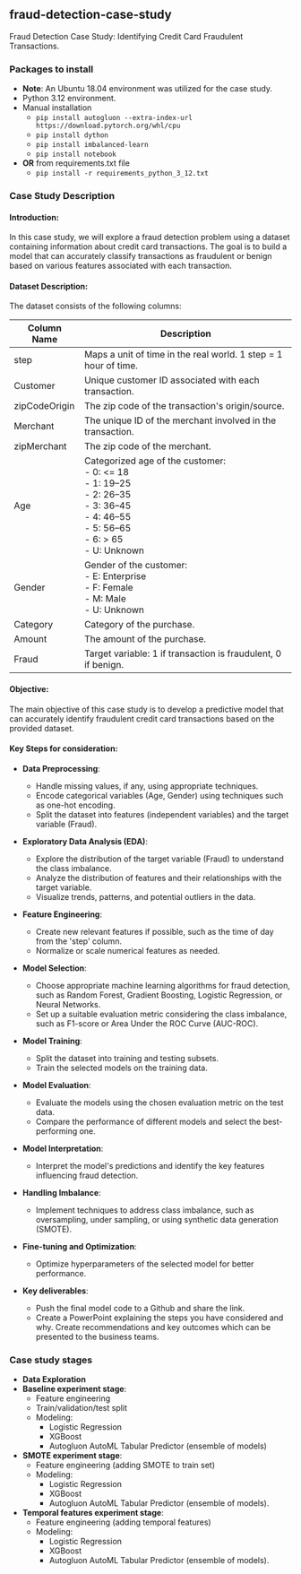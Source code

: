 ## fraud-detection-case-study
Fraud Detection Case Study: Identifying Credit Card Fraudulent Transactions.

### Packages to install
* __Note__: An Ubuntu 18.04 environment was utilized for the case study.
* Python 3.12 environment.
* Manual installation
    * ```pip install autogluon --extra-index-url https://download.pytorch.org/whl/cpu```
    * ```pip install dython```
    * ```pip install imbalanced-learn```
    * ```pip install notebook```
* __OR__ from requirements.txt file
    * ```pip install -r requirements_python_3_12.txt``` 



### Case Study Description
#### Introduction:
In this case study, we will explore a fraud detection problem using a dataset containing information about credit card transactions. The goal is to build a model that can accurately classify transactions as fraudulent or benign based on various features associated with each transaction.

#### Dataset Description:
The dataset consists of the following columns:

| Column Name      | Description                                                                                  |
|------------------|----------------------------------------------------------------------------------------------|
| step             | Maps a unit of time in the real world. 1 step = 1 hour of time.                             |
| Customer         | Unique customer ID associated with each transaction.                                         |
| zipCodeOrigin    | The zip code of the transaction's origin/source.                                             |
| Merchant         | The unique ID of the merchant involved in the transaction.                                   |
| zipMerchant      | The zip code of the merchant.                                                                |
| Age              | Categorized age of the customer:<br>- 0: <= 18<br>- 1: 19–25<br>- 2: 26–35<br>- 3: 36–45<br>- 4: 46–55<br>- 5: 56–65<br>- 6: > 65<br>- U: Unknown |
| Gender           | Gender of the customer:<br>- E: Enterprise<br>- F: Female<br>- M: Male<br>- U: Unknown      |
| Category         | Category of the purchase.                                                                    |
| Amount           | The amount of the purchase.                                                                  |
| Fraud            | Target variable: 1 if transaction is fraudulent, 0 if benign.                               |


#### Objective:
The main objective of this case study is to develop a predictive model that can accurately identify fraudulent credit card transactions based on the provided dataset.

#### Key Steps for consideration:
* __Data Preprocessing__:
    * Handle missing values, if any, using appropriate techniques.
    * Encode categorical variables (Age, Gender) using techniques such as one-hot encoding.
    * Split the dataset into features (independent variables) and the target variable (Fraud).

* __Exploratory Data Analysis (EDA)__:
    * Explore the distribution of the target variable (Fraud) to understand the class imbalance.
    * Analyze the distribution of features and their relationships with the target variable.
    * Visualize trends, patterns, and potential outliers in the data.

* __Feature Engineering__:
    * Create new relevant features if possible, such as the time of day from the 'step' column.
    * Normalize or scale numerical features as needed.

* __Model Selection__:
    * Choose appropriate machine learning algorithms for fraud detection, such as Random Forest, Gradient Boosting, Logistic Regression, or Neural Networks.
    * Set up a suitable evaluation metric considering the class imbalance, such as F1-score or Area Under the ROC Curve (AUC-ROC).

* __Model Training__:
    * Split the dataset into training and testing subsets.
    * Train the selected models on the training data.

* __Model Evaluation__:
    * Evaluate the models using the chosen evaluation metric on the test data.
    * Compare the performance of different models and select the best-performing one.

* __Model Interpretation__:
    * Interpret the model's predictions and identify the key features influencing fraud detection.

* __Handling Imbalance__:
    * Implement techniques to address class imbalance, such as oversampling, under sampling, or using synthetic data generation (SMOTE).

* __Fine-tuning and Optimization__:
    * Optimize hyperparameters of the selected model for better performance.

* __Key deliverables__:
    * Push the final model code to a Github and share the link.
    * Create a PowerPoint explaining the steps you have considered and why.
     Create recommendations and key outcomes which can be presented to the business teams.


### Case study stages
* __Data Exploration__
* __Baseline experiment stage__:
    * Feature engineering
    * Train/validation/test split
    * Modeling:
        * Logistic Regression
        * XGBoost
        * Autogluon AutoML Tabular Predictor (ensemble of models)
* __SMOTE experiment stage__:
    * Feature engineering (adding SMOTE to train set)
    * Modeling:
        * Logistic Regression
        * XGBoost
        * Autogluon AutoML Tabular Predictor (ensemble of models). 
* __Temporal features experiment stage__:
    * Feature engineering (adding temporal features)
    * Modeling:
        * Logistic Regression
        * XGBoost
        * Autogluon AutoML Tabular Predictor (ensemble of models).
